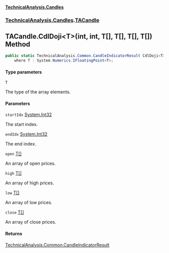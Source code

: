 #### [TechnicalAnalysis\.Candles](Atypical.TechnicalAnalysis.Candles.md 'Atypical\.TechnicalAnalysis\.Candles')
### [TechnicalAnalysis\.Candles](Atypical.TechnicalAnalysis.Candles.md#TechnicalAnalysis.Candles 'TechnicalAnalysis\.Candles').[TACandle](TACandle.md 'TechnicalAnalysis\.Candles\.TACandle')

## TACandle\.CdlDoji\<T\>\(int, int, T\[\], T\[\], T\[\], T\[\]\) Method

```csharp
public static TechnicalAnalysis.Common.CandleIndicatorResult CdlDoji<T>(int startIdx, int endIdx, T[] open, T[] high, T[] low, T[] close)
    where T : System.Numerics.IFloatingPoint<T>;
```
#### Type parameters

<a name='TechnicalAnalysis.Candles.TACandle.CdlDoji_T_(int,int,T[],T[],T[],T[]).T'></a>

`T`

The type of the array elements\.
#### Parameters

<a name='TechnicalAnalysis.Candles.TACandle.CdlDoji_T_(int,int,T[],T[],T[],T[]).startIdx'></a>

`startIdx` [System\.Int32](https://docs.microsoft.com/en-us/dotnet/api/System.Int32 'System\.Int32')

The start index\.

<a name='TechnicalAnalysis.Candles.TACandle.CdlDoji_T_(int,int,T[],T[],T[],T[]).endIdx'></a>

`endIdx` [System\.Int32](https://docs.microsoft.com/en-us/dotnet/api/System.Int32 'System\.Int32')

The end index\.

<a name='TechnicalAnalysis.Candles.TACandle.CdlDoji_T_(int,int,T[],T[],T[],T[]).open'></a>

`open` [T](TACandle.CdlDoji_T_(int,int,T[],T[],T[],T[]).md#TechnicalAnalysis.Candles.TACandle.CdlDoji_T_(int,int,T[],T[],T[],T[]).T 'TechnicalAnalysis\.Candles\.TACandle\.CdlDoji\<T\>\(int, int, T\[\], T\[\], T\[\], T\[\]\)\.T')[\[\]](https://docs.microsoft.com/en-us/dotnet/api/System.Array 'System\.Array')

An array of open prices\.

<a name='TechnicalAnalysis.Candles.TACandle.CdlDoji_T_(int,int,T[],T[],T[],T[]).high'></a>

`high` [T](TACandle.CdlDoji_T_(int,int,T[],T[],T[],T[]).md#TechnicalAnalysis.Candles.TACandle.CdlDoji_T_(int,int,T[],T[],T[],T[]).T 'TechnicalAnalysis\.Candles\.TACandle\.CdlDoji\<T\>\(int, int, T\[\], T\[\], T\[\], T\[\]\)\.T')[\[\]](https://docs.microsoft.com/en-us/dotnet/api/System.Array 'System\.Array')

An array of high prices\.

<a name='TechnicalAnalysis.Candles.TACandle.CdlDoji_T_(int,int,T[],T[],T[],T[]).low'></a>

`low` [T](TACandle.CdlDoji_T_(int,int,T[],T[],T[],T[]).md#TechnicalAnalysis.Candles.TACandle.CdlDoji_T_(int,int,T[],T[],T[],T[]).T 'TechnicalAnalysis\.Candles\.TACandle\.CdlDoji\<T\>\(int, int, T\[\], T\[\], T\[\], T\[\]\)\.T')[\[\]](https://docs.microsoft.com/en-us/dotnet/api/System.Array 'System\.Array')

An array of low prices\.

<a name='TechnicalAnalysis.Candles.TACandle.CdlDoji_T_(int,int,T[],T[],T[],T[]).close'></a>

`close` [T](TACandle.CdlDoji_T_(int,int,T[],T[],T[],T[]).md#TechnicalAnalysis.Candles.TACandle.CdlDoji_T_(int,int,T[],T[],T[],T[]).T 'TechnicalAnalysis\.Candles\.TACandle\.CdlDoji\<T\>\(int, int, T\[\], T\[\], T\[\], T\[\]\)\.T')[\[\]](https://docs.microsoft.com/en-us/dotnet/api/System.Array 'System\.Array')

An array of close prices\.

#### Returns
[TechnicalAnalysis\.Common\.CandleIndicatorResult](https://docs.microsoft.com/en-us/dotnet/api/TechnicalAnalysis.Common.CandleIndicatorResult 'TechnicalAnalysis\.Common\.CandleIndicatorResult')
